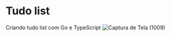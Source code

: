 # Tudo list 
Criando tudo list com Go e TypeScript 
![Captura de Tela (1009)](https://github.com/user-attachments/assets/f1c92b15-0454-4ed7-8d31-8295aa48d2be)
